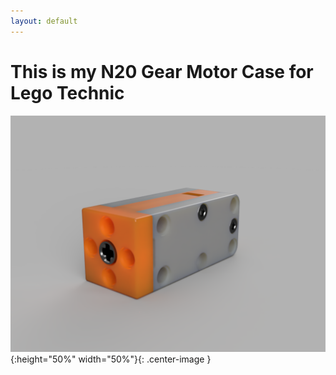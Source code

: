 ```yaml
---
layout: default
---
```


# This is my N20 Gear Motor Case for Lego Technic

![TechnicMotor](media/Render.png){:height="50%" width="50%"}{: .center-image }